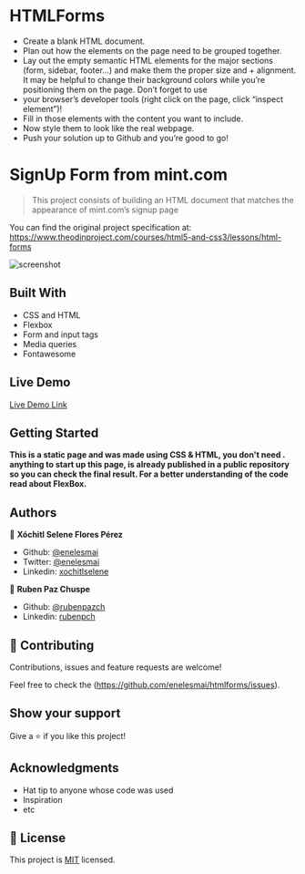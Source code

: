 # HTMLForms
+ Create a blank HTML document.
+ Plan out how the elements on the page need to be grouped together.
+ Lay out the empty semantic HTML elements for the major sections (form, sidebar, footer…) and make them the proper size and + alignment. It may be helpful to change their background colors while you’re positioning them on the page. Don’t forget to use 
+ your browser’s developer tools (right click on the page, click “inspect element”)!
+ Fill in those elements with the content you want to include.
+ Now style them to look like the real webpage.
+ Push your solution up to Github and you’re good to go!

# SignUp Form from mint.com

> This project consists of building an HTML document that matches the appearance of mint.com’s signup page

You can find the original project specification at: https://www.theodinproject.com/courses/html5-and-css3/lessons/html-forms

![screenshot](./img/screem-site-1.png)

## Built With

- CSS and HTML
- Flexbox
- Form and input tags
- Media queries
- Fontawesome

## Live Demo

[Live Demo Link](https://rawcdn.githack.com/enelesmai/HTMLForms/71d392b1e96e38074c4e29a6c84f5d15fcab9680/index.html)


## Getting Started

**This is a static page and was made using  CSS & HTML, you don't need .**
**anything to start up this page, is already published in a public repository so you can check the final result. For a better understanding of the code read about FlexBox.**


## Authors

👤 **Xóchitl Selene Flores Pérez**

- Github: [@enelesmai](https://github.com/enelesmai)
- Twitter: [@enelesmai](https://twitter.com/enelesmai)
- Linkedin: [xochitlselene](https://linkedin.com/in/xochitlselene)

👤 **Ruben Paz Chuspe**

- Github: [@rubenpazch](https://github.com/rubenpazch)
- Linkedin: [rubenpch](https://www.linkedin.com/in/rubenpch/)

## 🤝 Contributing

Contributions, issues and feature requests are welcome!

Feel free to check the (https://github.com/enelesmai/htmlforms/issues).

## Show your support

Give a ⭐️ if you like this project!

## Acknowledgments

- Hat tip to anyone whose code was used
- Inspiration
- etc

## 📝 License

This project is [MIT](lic.url) licensed.
